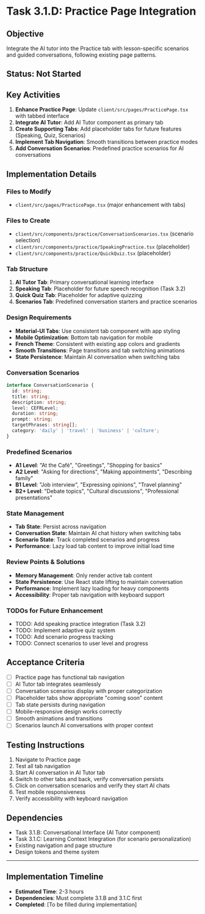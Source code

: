 # Task 3.1.D: Practice Page Integration

## **Objective**
Integrate the AI tutor into the Practice tab with lesson-specific scenarios and guided conversations, following existing page patterns.

## **Status**: Not Started

## **Key Activities**
1. **Enhance Practice Page**: Update `client/src/pages/PracticePage.tsx` with tabbed interface
2. **Integrate AI Tutor**: Add AI Tutor component as primary tab
3. **Create Supporting Tabs**: Add placeholder tabs for future features (Speaking, Quiz, Scenarios)
4. **Implement Tab Navigation**: Smooth transitions between practice modes
5. **Add Conversation Scenarios**: Predefined practice scenarios for AI conversations

## **Implementation Details**

### **Files to Modify**
- `client/src/pages/PracticePage.tsx` (major enhancement with tabs)

### **Files to Create**
- `client/src/components/practice/ConversationScenarios.tsx` (scenario selection)
- `client/src/components/practice/SpeakingPractice.tsx` (placeholder)
- `client/src/components/practice/QuickQuiz.tsx` (placeholder)

### **Tab Structure**
1. **AI Tutor Tab**: Primary conversational learning interface
2. **Speaking Tab**: Placeholder for future speech recognition (Task 3.2)
3. **Quick Quiz Tab**: Placeholder for adaptive quizzing
4. **Scenarios Tab**: Predefined conversation starters and practice scenarios

### **Design Requirements**
- **Material-UI Tabs**: Use consistent tab component with app styling
- **Mobile Optimization**: Bottom tab navigation for mobile
- **French Theme**: Consistent with existing app colors and gradients
- **Smooth Transitions**: Page transitions and tab switching animations
- **State Persistence**: Maintain AI conversation when switching tabs

### **Conversation Scenarios**
```typescript
interface ConversationScenario {
  id: string;
  title: string;
  description: string;
  level: CEFRLevel;
  duration: string;
  prompt: string;
  targetPhrases: string[];
  category: 'daily' | 'travel' | 'business' | 'culture';
}
```

### **Predefined Scenarios**
- **A1 Level**: "At the Café", "Greetings", "Shopping for basics"
- **A2 Level**: "Asking for directions", "Making appointments", "Describing family"
- **B1 Level**: "Job interview", "Expressing opinions", "Travel planning"
- **B2+ Level**: "Debate topics", "Cultural discussions", "Professional presentations"

### **State Management**
- **Tab State**: Persist across navigation
- **Conversation State**: Maintain AI chat history when switching tabs
- **Scenario State**: Track completed scenarios and progress
- **Performance**: Lazy load tab content to improve initial load time

### **Review Points & Solutions**
- **Memory Management**: Only render active tab content
- **State Persistence**: Use React state lifting to maintain conversation
- **Performance**: Implement lazy loading for heavy components
- **Accessibility**: Proper tab navigation with keyboard support

### **TODOs for Future Enhancement**
- TODO: Add speaking practice integration (Task 3.2)
- TODO: Implement adaptive quiz system
- TODO: Add scenario progress tracking
- TODO: Connect scenarios to user level and progress

## **Acceptance Criteria**
- [ ] Practice page has functional tab navigation
- [ ] AI Tutor tab integrates seamlessly
- [ ] Conversation scenarios display with proper categorization
- [ ] Placeholder tabs show appropriate "coming soon" content
- [ ] Tab state persists during navigation
- [ ] Mobile-responsive design works correctly
- [ ] Smooth animations and transitions
- [ ] Scenarios launch AI conversations with proper context

## **Testing Instructions**
1. Navigate to Practice page
2. Test all tab navigation
3. Start AI conversation in AI Tutor tab
4. Switch to other tabs and back, verify conversation persists
5. Click on conversation scenarios and verify they start AI chats
6. Test mobile responsiveness
7. Verify accessibility with keyboard navigation

## **Dependencies**
- Task 3.1.B: Conversational Interface (AI Tutor component)
- Task 3.1.C: Learning Context Integration (for scenario personalization)
- Existing navigation and page structure
- Design tokens and theme system

---

## **Implementation Timeline**
- **Estimated Time**: 2-3 hours
- **Dependencies**: Must complete 3.1.B and 3.1.C first
- **Completed**: [To be filled during implementation]
